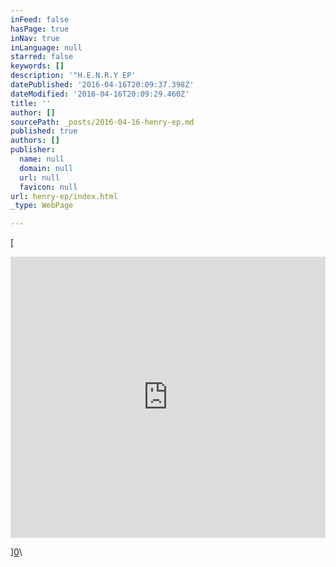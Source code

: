 ```yaml
---
inFeed: false
hasPage: true
inNav: true
inLanguage: null
starred: false
keywords: []
description: '"H.E.N.R.Y EP'
datePublished: '2016-04-16T20:09:37.398Z'
dateModified: '2016-04-16T20:09:29.460Z'
title: ''
author: []
sourcePath: _posts/2016-04-16-henry-ep.md
published: true
authors: []
publisher:
  name: null
  domain: null
  url: null
  favicon: null
url: henry-ep/index.html
_type: WebPage

---
```

[

<iframe width=" 100%" height="450" scrolling="no" frameborder="no" src="https://w.soundcloud.com/player/?url=https%3A//api.soundcloud.com/playlists/133899320&amp;color=ff5500&amp;auto_play=false&amp;hide_related=false&amp;show_comments=true&amp;show_user=true&amp;show_reposts=false" style="">H.E.N.R.Y </iframe>

][0]\\

[0]: href